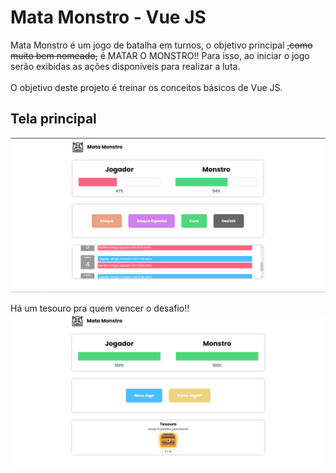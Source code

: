 # Mata Monstro - Vue JS
Mata Monstro é um jogo de batalha em turnos, o objetivo principal <s>,como muito bem nomeado,</s> é MATAR O MONSTRO!! Para isso, ao iniciar o jogo serão exibidas as ações disponíveis para realizar a luta.<br><br>
O objetivo deste projeto é treinar os conceitos básicos de Vue JS.

## Tela principal
![](images/mata-monstro.PNG)

Há um tesouro pra quem vencer o desafio!!
![](images/mata-monstro-1.PNG)
